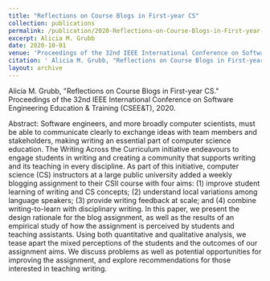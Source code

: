 ```yaml
---
title: "Reflections on Course Blogs in First-year CS"
collection: publications
permalink: /publication/2020-Reflections-on-Course-Blogs-in-First-year-CS
excerpt: Alicia M. Grubb
date: 2020-10-01
venue: 'Proceedings of the 32nd IEEE International Conference on Software Engineering Education & Training (CSEE&T)'
citation: ' Alicia M. Grubb, "Reflections on Course Blogs in First-year CS." Proceedings of the 32nd IEEE International Conference on Software Engineering Education & Training (CSEE&T), 2020.'
layout: archive
---
```

 Alicia M. Grubb, "Reflections on Course Blogs in First-year CS." Proceedings of the 32nd IEEE International Conference on Software Engineering Education & Training (CSEE&T), 2020.

Abstract: Software engineers, and more broadly computer scientists, must be able to communicate clearly to exchange ideas with team members and stakeholders, making writing an essential part of computer science education. The Writing Across the Curriculum initiative endeavours to engage students in writing and creating a community that supports writing and its teaching in every discipline. As part of this initiative, computer science (CS) instructors at a large public university added a weekly blogging assignment to their CSII course with four aims: (1) improve student learning of writing and CS concepts; (2) understand local variations among language speakers; (3) provide writing feedback at scale; and (4) combine writing-to-learn with disciplinary writing. In this paper, we present the design rationale for the blog assignment, as well as the results of an empirical study of how the assignment is perceived by students and teaching assistants. Using both quantitative and qualitative analysis, we tease apart the mixed perceptions of the students and the outcomes of our assignment aims. We discuss problems as well as potential opportunities for improving the assignment, and explore recommendations for those interested in teaching writing.
